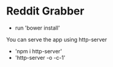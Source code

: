 # Reddit Grabber

- run 'bower install'

You can serve the app using http-server

- 'npm i http-server'
- 'http-server -o -c-1'